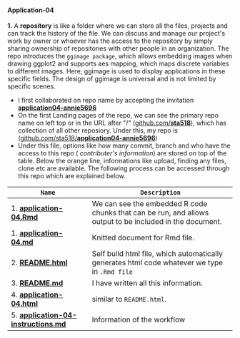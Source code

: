 #### Application-04

**1.** A **repository** is like a folder where we can store  all the files, projects and can track the history of the file. We can discuss and manage our project's work by owner or whoever has the access to the repository by simply sharing ownership of repositories with other people in an organization. The repo introduces the `ggimage package`, which allows embedding images when drawing ggplot2 and supports aes mapping, which maps discrete variables to different images. Here, ggimage is used to display applications in these specific fields. The design of ggimage is universal and is not limited by specific scenes.

   + I first collaborated on repo name by accepting the invitation  [**application04-annie5696**](https://github.com/sta518/application04-annie5696)  
   + On the first Landing pages of the repo, we can see the primary repo name on left top or in the URL after "/" ([github.com/**sta518**](https://github.com/sta518)), which has collection of all other reposiory. Under this, my repo is ([github.com/sta518/**application04-annie5696**](https://github.com/sta518/application04-annie5696))
   + Under this file, options like how many commit, branch and who have the access to this repo ( _contributer's information_) are stored on top of the table. Below the orange line, informations like upload, finding any files, clone etc are available. The following process can be accessed through this repo which are explained below.
   
   |`Name`                          |`Description`                             |
| ------------------------------ | --------------------------------------------|
|1. [**application-04.Rmd**](https://github.com/sta518/application04-annie5696/blob/master/Application-04.Rmd) | We can see the embedded R code chunks that can be run, and allows output to be included in the document.|
|1. [**application-04.md**](https://github.com/sta518/application04-annie5696/blob/master/Application-04.md) | Knitted document for Rmd file.|
|2. [**README.html**](https://github.com/sta518/application04-annie5696/blob/master/README.html)                | Self build html file, which automatically generates html code whatever we type in `.Rmd file`|
|3. [**README.md**](https://github.com/sta518/application04-annie5696/blob/master/README.md) | I have written all this information.|
|4. [**application-04.html**](https://github.com/sta518/application04-annie5696/blob/master/Application-04.html) | similar to `README.html`. |
|5. [**application-04-instructions.md**](https://github.com/sta518/application04-annie5696/blob/master/application04-instructions.md) | Information of the workflow|
